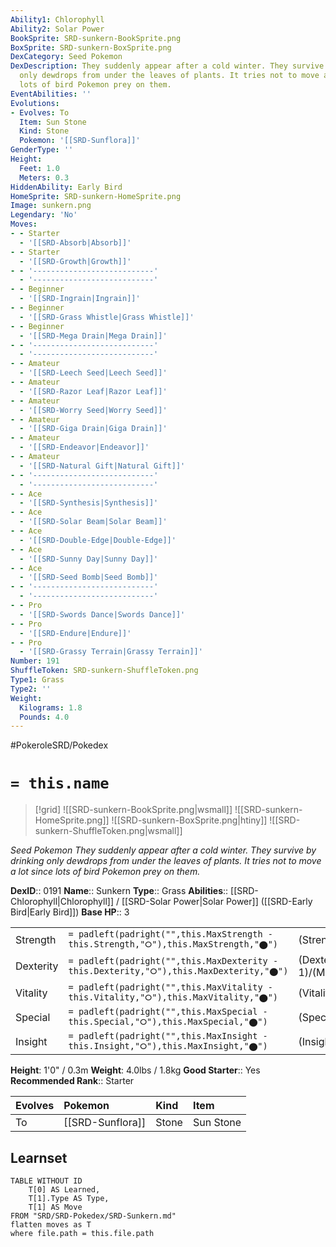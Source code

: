 ```yaml
---
Ability1: Chlorophyll
Ability2: Solar Power
BookSprite: SRD-sunkern-BookSprite.png
BoxSprite: SRD-sunkern-BoxSprite.png
DexCategory: Seed Pokemon
DexDescription: They suddenly appear after a cold winter. They survive by drinking
  only dewdrops from under the leaves of plants. It tries not to move a lot since
  lots of bird Pokemon prey on them.
EventAbilities: ''
Evolutions:
- Evolves: To
  Item: Sun Stone
  Kind: Stone
  Pokemon: '[[SRD-Sunflora]]'
GenderType: ''
Height:
  Feet: 1.0
  Meters: 0.3
HiddenAbility: Early Bird
HomeSprite: SRD-sunkern-HomeSprite.png
Image: sunkern.png
Legendary: 'No'
Moves:
- - Starter
  - '[[SRD-Absorb|Absorb]]'
- - Starter
  - '[[SRD-Growth|Growth]]'
- - '---------------------------'
  - '---------------------------'
- - Beginner
  - '[[SRD-Ingrain|Ingrain]]'
- - Beginner
  - '[[SRD-Grass Whistle|Grass Whistle]]'
- - Beginner
  - '[[SRD-Mega Drain|Mega Drain]]'
- - '---------------------------'
  - '---------------------------'
- - Amateur
  - '[[SRD-Leech Seed|Leech Seed]]'
- - Amateur
  - '[[SRD-Razor Leaf|Razor Leaf]]'
- - Amateur
  - '[[SRD-Worry Seed|Worry Seed]]'
- - Amateur
  - '[[SRD-Giga Drain|Giga Drain]]'
- - Amateur
  - '[[SRD-Endeavor|Endeavor]]'
- - Amateur
  - '[[SRD-Natural Gift|Natural Gift]]'
- - '---------------------------'
  - '---------------------------'
- - Ace
  - '[[SRD-Synthesis|Synthesis]]'
- - Ace
  - '[[SRD-Solar Beam|Solar Beam]]'
- - Ace
  - '[[SRD-Double-Edge|Double-Edge]]'
- - Ace
  - '[[SRD-Sunny Day|Sunny Day]]'
- - Ace
  - '[[SRD-Seed Bomb|Seed Bomb]]'
- - '---------------------------'
  - '---------------------------'
- - Pro
  - '[[SRD-Swords Dance|Swords Dance]]'
- - Pro
  - '[[SRD-Endure|Endure]]'
- - Pro
  - '[[SRD-Grassy Terrain|Grassy Terrain]]'
Number: 191
ShuffleToken: SRD-sunkern-ShuffleToken.png
Type1: Grass
Type2: ''
Weight:
  Kilograms: 1.8
  Pounds: 4.0
---
```


#PokeroleSRD/Pokedex

# `= this.name`

> [!grid]
> ![[SRD-sunkern-BookSprite.png|wsmall]]
> ![[SRD-sunkern-HomeSprite.png]]
> ![[SRD-sunkern-BoxSprite.png|htiny]]
> ![[SRD-sunkern-ShuffleToken.png|wsmall]]


*Seed Pokemon*
*They suddenly appear after a cold winter. They survive by drinking only dewdrops from under the leaves of plants. It tries not to move a lot since lots of bird Pokemon prey on them.*

**DexID**:: 0191
**Name**:: Sunkern
**Type**:: Grass
**Abilities**:: [[SRD-Chlorophyll|Chlorophyll]] / [[SRD-Solar Power|Solar Power]] ([[SRD-Early Bird|Early Bird]])
**Base HP**:: 3

|           |                                                                                        |                                          |
| --------- | -------------------------------------------------------------------------------------- | ---------------------------------------- |
| Strength  | `= padleft(padright("",this.MaxStrength - this.Strength,"⭘"),this.MaxStrength,"⬤")`    | (Strength::1)/(MaxStrength::3)   |
| Dexterity | `= padleft(padright("",this.MaxDexterity - this.Dexterity,"⭘"),this.MaxDexterity,"⬤")` | (Dexterity:: 1)/(MaxDexterity::3) |
| Vitality  | `= padleft(padright("",this.MaxVitality - this.Vitality,"⭘"),this.MaxVitality,"⬤")`    | (Vitality::1)/(MaxVitality::3)   |
| Special   | `= padleft(padright("",this.MaxSpecial - this.Special,"⭘"),this.MaxSpecial,"⬤")`       | (Special::1)/(MaxSpecial::3)     |
| Insight   | `= padleft(padright("",this.MaxInsight - this.Insight,"⭘"),this.MaxInsight,"⬤")`       | (Insight::1)/(MaxInsight::3)     |

**Height**: 1'0" / 0.3m
**Weight**: 4.0lbs / 1.8kg
**Good Starter**:: Yes
**Recommended Rank**:: Starter

| Evolves   | Pokemon          | Kind   | Item      |
|:----------|:-----------------|:-------|:----------|
| To        | [[SRD-Sunflora]] | Stone  | Sun Stone |

## Learnset

```dataview
TABLE WITHOUT ID
    T[0] AS Learned,
    T[1].Type AS Type,
    T[1] AS Move
FROM "SRD/SRD-Pokedex/SRD-Sunkern.md"
flatten moves as T
where file.path = this.file.path
```
